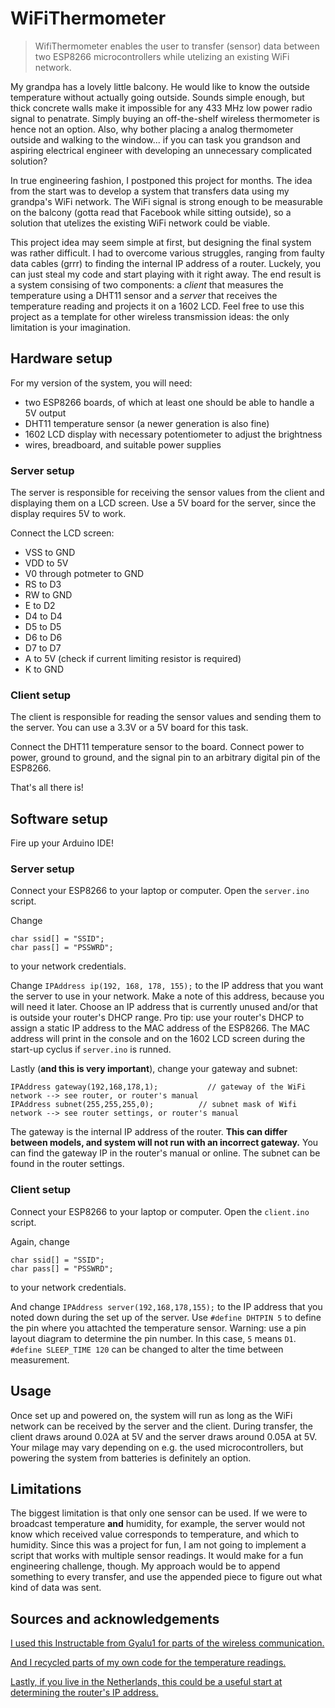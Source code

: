 # WiFiThermometer
> WifiThermometer enables the user to transfer (sensor) data between two ESP8266 microcontrollers while utelizing an existing WiFi network.

My grandpa has a lovely little balcony. He would like to know the outside temperature without actually going outside. Sounds simple enough, but thick concrete walls make it impossible for any 433 MHz low power radio signal to penatrate. Simply buying an off-the-shelf wireless thermometer is hence not an option. Also, why bother placing a analog thermometer outside and walking to the window... if you can task you grandson and aspiring electrical engineer with developing an unnecessary complicated solution?

In true engineering fashion, I postponed this project for months. The idea from the start was to develop a system that transfers data using my grandpa's WiFi network. The WiFi signal is strong enough to be measurable on the balcony (gotta read that Facebook while sitting outside), so a solution that utelizes the existing WiFi network could be viable. 

This project idea may seem simple at first, but designing the final system was rather difficult. I had to overcome various struggles, ranging from faulty data cables (grrr) to finding the internal IP address of a router. Luckely, you can just steal my code and start playing with it right away. The end result is a system consising of two components: a *client* that measures the temperature using a DHT11 sensor and a *server* that receives the temperature reading and projects it on a 1602 LCD. Feel free to use this project as a template for other wireless transmission ideas: the only limitation is your imagination.

## Hardware setup

For my version of the system, you will need:
- two ESP8266 boards, of which at least one should be able to handle a 5V output
- DHT11 temperature sensor (a newer generation is also fine)
- 1602 LCD display with necessary potentiometer to adjust the brightness
- wires, breadboard, and suitable power supplies

### Server setup
The server is responsible for receiving the sensor values from the client and displaying them on a LCD screen. Use a 5V board for the server, since the display requires 5V to work.

Connect the LCD screen:
- VSS to GND
- VDD to 5V
- V0 through potmeter to GND
- RS to D3
- RW to GND
- E to D2
- D4 to D4
- D5 to D5
- D6 to D6
- D7 to D7
- A to 5V (check if current limiting resistor is required)
- K to GND

### Client setup
The client is responsible for reading the sensor values and sending them to the server. You can use a 3.3V or a 5V board for this task.

Connect the DHT11 temperature sensor to the board. Connect power to power, ground to ground, and the signal pin to an arbitrary digital pin of the ESP8266.

That's all there is!

## Software setup

Fire up your Arduino IDE!

### Server setup
Connect your ESP8266 to your laptop or computer. Open the `server.ino` script. 

Change 

```
char ssid[] = "SSID";
char pass[] = "PSSWRD";
```

to your network credentials.

Change `IPAddress ip(192, 168, 178, 155);` to the IP address that you want the server to use in your network. Make a note of this address, because you will need it later. Choose an IP address that is currently unused and/or that is outside your router's DHCP range. Pro tip: use your router's DHCP to assign a static IP address to the MAC address of the ESP8266. The MAC address will print in the console and on the 1602 LCD screen during the start-up cyclus if `server.ino` is runned. 

Lastly (**and this is very important**), change your gateway and subnet:
```
IPAddress gateway(192,168,178,1);           // gateway of the WiFi network --> see router, or router's manual
IPAddress subnet(255,255,255,0);          // subnet mask of Wifi network --> see router settings, or router's manual
```
The gateway is the internal IP address of the router. **This can differ between models, and system will not run with an incorrect gateway.** You can find the gateway IP in the router's manual or online. The subnet can be found in the router settings.

### Client setup
Connect your ESP8266 to your laptop or computer. Open the `client.ino` script. 

Again, change 

```
char ssid[] = "SSID";
char pass[] = "PSSWRD";
```

to your network credentials.

And change `IPAddress server(192,168,178,155);` to the IP address that you noted down during the set up of the server. Use `#define DHTPIN 5` to define the pin where you attachted the temperature sensor. Warning: use a pin layout diagram to determine the pin number. In this case, `5` means `D1`. `#define SLEEP_TIME 120` can be changed to alter the time between measurement. 

## Usage
Once set up and powered on, the system will run as long as the WiFi network can be received by the server and the client. During transfer, the client draws around 0.02A at 5V and the server draws around 0.05A at 5V. Your milage may vary depending on e.g. the used microcontrollers, but powering the system from batteries is definitely an option.

## Limitations
The biggest limitation is that only one sensor can be used. If we were to broadcast temperature **and** humidity, for example, the server would not know which received value corresponds to temperature, and which to humidity. Since this was a project for fun, I am not going to implement a script that works with multiple sensor readings. It would make for a fun engineering challenge, though. My approach would be to append something to every transfer, and use the appended piece to figure out what kind of data was sent.


## Sources and acknowledgements 
[I used this Instructable from Gyalu1 for parts of the wireless communication.](https://www.instructables.com/WiFi-Communication-Between-Two-ESP8266-Based-MCU-T/)

[And I recycled parts of my own code for the temperature readings.](https://github.com/StachRedeker/Temperatuurgevoelige-Ventilator)

[Lastly, if you live in the Netherlands, this could be a useful start at determining the router's IP address.](https://www.wifiwijs.nl/ip-adres-router/)
